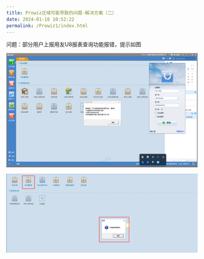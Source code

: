 ```yaml
---
title: Prowiz迁域可能导致的问题-解决方案（二）
date: 2024-01-16 10:52:22
permalink: /Prowiz1/index.html
---
```



问题：部分用户上报用友U8报表查询功能报错，提示如图

![bug1](./Prowiz1/bug1.png)

![bug2](./Prowiz1/bug2.png)

